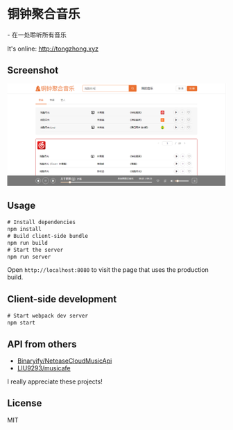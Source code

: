# 铜钟聚合音乐
<p>- 在一处聆听所有音乐</p>
<p>It's online: <a href="http://tongzhong.xyz">http://tongzhong.xyz</a> </p>

## Screenshot
<img src="./screenshots/tongzhong.PNG">

## Usage
    # Install dependencies
    npm install
    # Build client-side bundle
    npm run build
    # Start the server
    npm run server
Open `http://localhost:8080` to visit the page that uses the production build.

## Client-side development
    # Start webpack dev server
    npm start

## API from others
<ul>
<li><a href="https://github.com/Binaryify/NeteaseCloudMusicApi">Binaryify/NeteaseCloudMusicApi</a></li>
<li><a href="https://github.com/LIU9293/musicafe">LIU9293/musicafe</a></li>
</ul>
I really appreciate these projects!

## License
MIT
